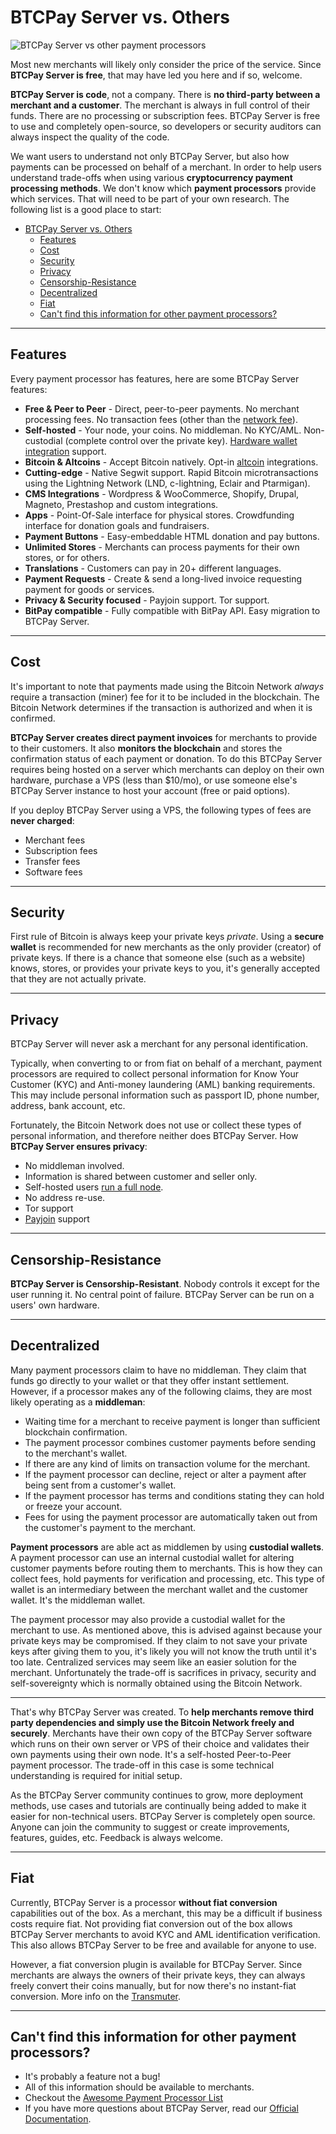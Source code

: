 # BTCPay Server vs. Others

![BTCPay Server vs other payment processors](./img/infographics/BTCPay-How-Is-It-Different.png "BTCPay Server vs other payment processors")

Most new merchants will likely only consider the price of the service. Since **BTCPay Server is free**, that may have led you here and if so, welcome.

**BTCPay Server is code**, not a company. There is **no third-party between a merchant and a customer**. The merchant is always in full control of their funds. There are no processing or subscription fees. BTCPay Server is free to use and completely open-source, so developers or security auditors can always inspect the quality of the code.

We want users to understand not only BTCPay Server, but also how payments can be processed on behalf of a merchant. In order to help users understand trade-offs when using various **cryptocurrency payment processing methods**. We don't know which **payment processors** provide which services. That will need to be part of your own research. The following list is a good place to start:

- [BTCPay Server vs. Others](#btcpay-server-vs-others)
  - [Features](#features)
  - [Cost](#cost)
  - [Security](#security)
  - [Privacy](#privacy)
  - [Censorship-Resistance](#censorship-resistance)
  - [Decentralized](#decentralized)
  - [Fiat](#fiat)
  - [Can't find this information for other payment processors?](#cant-find-this-information-for-other-payment-processors)

----

## Features

Every payment processor has features, here are some BTCPay Server features:

* **Free & Peer to Peer** - Direct, peer-to-peer payments. No merchant processing fees. No transaction fees (other than the [network fee](https://en.bitcoin.it/wiki/Miner_fees)).
* **Self-hosted** - Your node, your coins. No middleman. No KYC/AML. Non-custodial (complete control over the private key). [Hardware wallet integration](./HardwareWalletIntegration.md) support.
* **Bitcoin & Altcoins** - Accept Bitcoin natively. Opt-in [altcoin](./FAQ/Altcoin.md) integrations.
* **Cutting-edge** - Native Segwit support. Rapid Bitcoin microtransactions using the Lightning Network (LND, c-lightning, Eclair and Ptarmigan).
* **CMS Integrations** - Wordpress & WooCommerce, Shopify, Drupal, Magneto, Prestashop and custom integrations.
* **Apps** - Point-Of-Sale interface for physical stores. Crowdfunding interface for donation goals and fundraisers.
* **Payment Buttons** - Easy-embeddable HTML donation and pay buttons.
* **Unlimited Stores** - Merchants can process payments for their own stores, or for others.
* **Translations** - Customers can pay in 20+ different languages.
* **Payment Requests** - Create & send a long-lived invoice requesting payment for goods or services.
* **Privacy & Security focused** - Payjoin support. Tor support.
* **BitPay compatible** - Fully compatible with BitPay API. Easy migration to BTCPay Server.

----

## Cost

It's important to note that payments made using the Bitcoin Network *always* require a transaction (miner) fee for it to be included in the blockchain. The Bitcoin Network determines if the transaction is authorized and when it is confirmed.

**BTCPay Server creates direct payment invoices** for merchants to provide to their customers. It also **monitors the blockchain** and stores the confirmation status of each payment or donation. To do this BTCPay Server requires being hosted on a server which merchants can deploy on their own hardware, purchase a VPS (less than $10/mo), or use someone else's BTCPay Server instance to host your account (free or paid options).

If you deploy BTCPay Server using a VPS, the following types of fees are **never charged**:

* Merchant fees
* Subscription fees
* Transfer fees
* Software fees

----

## Security

First rule of Bitcoin is always keep your private keys *private*. Using a **secure wallet** is recommended for new merchants as the only provider (creator) of private keys. If there is a chance that someone else (such as a website) knows, stores, or provides your private keys to you, it's generally accepted that they are not actually private.


----

## Privacy

BTCPay Server will never ask a merchant for any personal identification.

Typically, when converting to or from fiat on behalf of a merchant, payment processors are required to collect personal information for Know Your Customer (KYC) and Anti-money laundering (AML) banking requirements. This may include personal information such as passport ID, phone number, address, bank account, etc.

Fortunately, the Bitcoin Network does not use or collect these types of personal information, and therefore neither does BTCPay Server.
How **BTCPay Server ensures privacy**:

* No middleman involved.
* Information is shared between customer and seller only.
* Self-hosted users [run a full node][5].
* No address re-use.
* Tor support
* [Payjoin](./Payjoin.md) support

----

## Censorship-Resistance

**BTCPay Server is Censorship-Resistant**. Nobody controls it except for the user running it. No central point of failure.
BTCPay Server can be run on a users' own hardware.

----

## Decentralized

Many payment processors claim to have no middleman. They claim that funds go directly to your wallet or that they offer instant settlement.
However, if a processor makes any of the following claims, they are most likely operating as a **middleman**:

* Waiting time for a merchant to receive payment is longer than sufficient blockchain confirmation.
* The payment processor combines customer payments before sending to the merchant's wallet.
* If there are any kind of limits on transaction volume for the merchant.
* If the payment processor can decline, reject or alter a payment after being sent from a customer's wallet.
* If the payment processor has terms and conditions stating they can hold or freeze your account.
* Fees for using the payment processor are automatically taken out from the customer's payment to the merchant.

**Payment processors** are able act as middlemen by using **custodial wallets**. A payment processor can use an internal custodial wallet for altering customer payments before routing them to merchants. This is how they can collect fees, hold payments for verification and processing, etc. This type of wallet is an intermediary between the merchant wallet and the customer wallet. It's the middleman wallet.

The payment processor may also provide a custodial wallet for the merchant to use. As mentioned above, this is advised against because your private keys may be compromised. If they claim to not save your private keys after giving them to you, it's likely you will not know the truth until it's too late. Centralized services may seem like an easier solution for the merchant. Unfortunately the trade-off is sacrifices in privacy, security and self-sovereignty which is normally obtained using the Bitcoin Network.

----

That's why BTCPay Server was created. To **help merchants remove third party dependencies and simply use the Bitcoin Network freely and securely**. Merchants have their own copy of the BTCPay Server software which runs on their own server or VPS of their choice and validates their own payments using their own node. It's a self-hosted Peer-to-Peer payment processor. The trade-off in this case is some technical understanding is required for initial setup.

As the BTCPay Server community continues to grow, more deployment methods, use cases and tutorials are continually being added to make it easier for non-technical users. BTCPay Server is completely open source. Anyone can join the community to suggest or create improvements, features, guides, etc. Feedback is always welcome.

----

## Fiat

Currently, BTCPay Server is a processor **without fiat conversion** capabilities out of the box. As a merchant, this may be a difficult if business costs require fiat. Not providing fiat conversion out of the box allows BTCPay Server merchants to avoid KYC and AML identification verification. This also allows BTCPay Server to be free and available for anyone to use.

However, a fiat conversion plugin is available for BTCPay Server. Since merchants are always the owners of their private keys, they can always freely convert their coins manually, but for now there's no instant-fiat conversion. More info on the [Transmuter](https://github.com/btcpayserver/btcTransmuter).

----

## Can't find this information for other payment processors?

* It's probably a feature not a bug!
* All of this information should be available to merchants.
* Checkout the [Awesome Payment Processor List](https://github.com/alexk111/awesome-bitcoin-payment-processors)
* If you have more questions about BTCPay Server, read our [Official Documentation][7].

[1]: https://github.com/bitcoin/bips/blob/master/bip-0021.mediawiki
[2]: https://github.com/bitcoin/bips/blob/master/bip-0070.mediawiki
[3]: https://github.com/bitcoin/bitcoin/pull/14451
[4]: https://mainnet.demo.btcpayserver.org/translate
[5]: https://en.bitcoin.it/wiki/Why_Your_Business_Should_Use_a_Full_Node_to_Accept_Bitcoin
[6]: https://howtoacceptcrypto.com/chart/
[7]: https://docs.btcpayserver.org/
